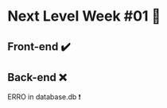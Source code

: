 # Next Level Week #01 :rocket:
 


## Front-end :heavy_check_mark:


## Back-end :x:
 ERRO in database.db :exclamation:

